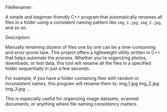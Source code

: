 FileRenamer:

A simple and beginner-friendly C++ program that automatically renames all files in a folder using a consistent naming pattern like `img_1.jpg`, `img_2.jpg`, and so on.

Description:

Manually renaming dozens of files one by one can be a time-consuming and error-prone task. This project offers a lightweight utility written in C++ that helps automate the process. Whether you're organizing photos, downloads, or test data, this tool will rename all the files in a specified folder sequentially in just a few seconds.

For example, if you have a folder containing files with random or inconsistent names, this program will rename them to:
img_1.jpg
img_2.jpg
img_3.jpg
...

This is especially useful for organizing image datasets, scanned documents, or anything where file naming consistency matters.
